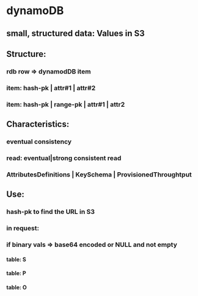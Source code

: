 # dynamoDB
## small, structured data: Values in S3

## Structure: 
### rdb row => dynamodDB item
### item: hash-pk | attr#1 | attr#2
### item: hash-pk | range-pk | attr#1 | attr2

## Characteristics: 
### eventual consistency
### read: eventual|strong consistent read
### AttributesDefinitions | KeySchema | ProvisionedThroughtput

## Use: 
### hash-pk to find the URL in S3 
### in request: 
### if binary vals => base64 encoded or NULL and not empty

#### table: S
#### table: P
#### table: O
